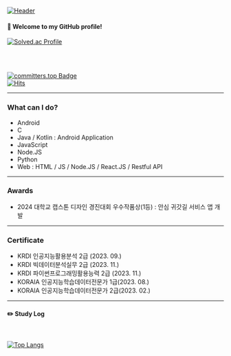 

[![Header](https://capsule-render.vercel.app/api?type=waving&color=164EAB&height=225&section=header&text=L-LIFE&fontColor=FFFFFF&fontAlign=26&fontAlignY=35&desc=코드를%20즐기는%20개발자&descSize=20&descAlign=18&descAlignY=58&animation=twinkling)](https://github.com/L-LIFE)


  
#### :wave: Welcome to my GitHub profile!


[![Solved.ac Profile](http://mazassumnida.wtf/api/v2/generate_badge?boj=llife12)](https://solved.ac/llife12/)

<br/><br/>

[![committers.top Badge](https://user-badge.committers.top/south_korea_public/ykyung522.svg)](https://user-badge.committers.top/south_korea_public/ykyung522)  
[![Hits](https://hits.seeyoufarm.com/api/count/incr/badge.svg?url=https%3A%2F%2Fgithub.com%2Fykyung522&count_bg=%2379C83D&title_bg=%23555555&icon=atom.svg&icon_color=%23E7E7E7&title=hits&edge_flat=false)](https://hits.seeyoufarm.com)


---

### What can I do?

- Android
- C
- Java / Kotlin : Android Application
- JavaScript
- Node.JS
- Python
- Web : HTML / JS /  Node.JS / React.JS / Restful API 

---
### Awards

- 2024 대학교 캡스톤 디자인 경진대회 우수작품상(1등) : 안심 귀갓길 서비스 앱 개발 

---

### Certificate

- KRDI 인공지능활용분석 2급 (2023. 09.)
- KRDI 빅데이터분석실무 2급 (2023. 11.)
- KRDI 파이썬프로그래밍활용능력 2급 (2023. 11.)
- KORAIA 인공지능학습데이터전문가 1급(2023. 08.)
- KORAIA 인공지능학습데이터전문가 2급(2023. 02.)

---


#### :pencil2: Study Log

<br/>

[![Top Langs](https://github-readme-stats.vercel.app/api/top-langs/?username=L-LIFE&layout=compact)](https://github.com/anuraghazra/github-readme-stats)


